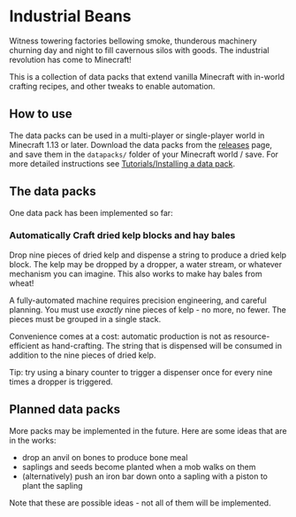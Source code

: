 # Industrial Beans

Witness towering factories bellowing smoke, thunderous machinery churning day
and night to fill cavernous silos with goods. The industrial revolution has
come to Minecraft!

This is a collection of data packs that extend vanilla Minecraft with in-world
crafting recipes, and other tweaks to enable automation.

## How to use

The data packs can be used in a multi-player or single-player world in
Minecraft 1.13 or later.
Download the data packs from the [releases][] page, and save them in the
`datapacks/` folder of your Minecraft world / save.
For more detailed instructions see
[Tutorials/Installing a data pack][installing].

[releases]: https://github.com/hallettj/industrial-beans/releases/latest
[installing]: https://minecraft.gamepedia.com/Tutorials/Installing_a_data_pack

## The data packs

One data pack has been implemented so far:

### Automatically Craft dried kelp blocks and hay bales

Drop nine pieces of dried kelp and dispense a string to produce a dried kelp
block. The kelp may be dropped by a dropper, a water stream, or whatever
mechanism you can imagine. This also works to make hay bales from wheat!

A fully-automated machine requires precision engineering, and careful planning.
You must use *exactly* nine pieces of kelp - no more, no fewer. The pieces must
be grouped in a single stack.

Convenience comes at a cost: automatic production is not as resource-efficient
as hand-crafting. The string that is dispensed will be consumed in addition to
the nine pieces of dried kelp.

Tip: try using a binary counter to trigger a dispenser once for every nine
times a dropper is triggered.

## Planned data packs

More packs may be implemented in the future.
Here are some ideas that are in the works:

- drop an anvil on bones to produce bone meal
- saplings and seeds become planted when a mob walks on them
- (alternatively) push an iron bar down onto a sapling with a piston to plant the sapling

Note that these are possible ideas - not all of them will be implemented.
